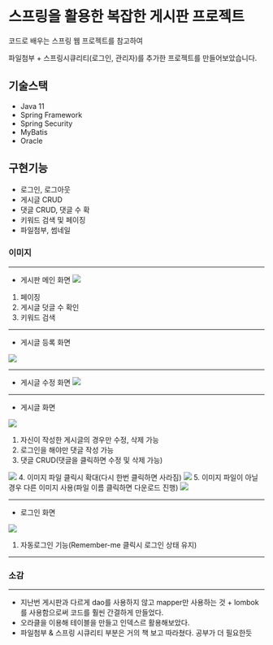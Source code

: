 # 스프링을 활용한 복잡한 게시판 프로젝트
코드로 배우는 스프링 웹 프로젝트를 참고하여

파일첨부 + 스프링시큐리티(로그인, 관리자)를 추가한 프로젝트를 만들어보았습니다.

## 기술스택
+ Java 11
+ Spring Framework
+ Spring Security
+ MyBatis
+ Oracle

## 구현기능
+ 로그인, 로그아웃
+ 게시글 CRUD
+ 댓글 CRUD, 댓글 수 확
+ 키워드 검색 및 페이징
+ 파일첨부, 썸네일

### 이미지
---
+ 게시판 메인 화면
  <img src="https://github.com/DevelopIsHobby/SpringBoard/assets/107912101/1ba50979-7435-48e7-875d-2d78d0882925">
1. 페이징
2. 게시글 덧글 수 확인
3. 키워드 검색

---


+ 게시글 등록 화면
<img src="https://github.com/DevelopIsHobby/SpringBoard/assets/107912101/91230af4-de24-4106-8bc4-cce7cf07524f">

---

+ 게시글 수정 화면
  <img src="https://github.com/DevelopIsHobby/SpringBoard/assets/107912101/2d5f5de6-4174-450b-b39d-b34203640005">

---


+ 게시글 화면
<img src="https://github.com/DevelopIsHobby/SpringBoard/assets/107912101/b7feeef7-af33-43a5-b159-14d95ed8b461">

1. 자신이 작성한 게시글의 경우만 수정, 삭제 가능
2. 로그인을 해야만 댓글 작성 가능
3. 댓글 CRUD(댓글을 클릭하면 수정 및 삭제 가능)
  <img src="https://github.com/DevelopIsHobby/SpringBoard/assets/107912101/dc5382e1-670b-450c-8f72-1c7613638447">
4. 이미지 파일 클릭시 확대(다시 한번 클릭하면 사라짐)

   
   <img src="https://github.com/DevelopIsHobby/SpringBoard/assets/107912101/46da5466-fb99-4aaf-bef5-dc8ebd58aa3a">
5. 이미지 파일이 아닐경우 다른 이미지 사용(파일 이름 클릭하면 다운로드 진행)

   
<img src="https://github.com/DevelopIsHobby/SpringBoard/assets/107912101/71726ff6-208d-4ac7-9ec6-eccd67020a30">

---


+ 로그인 화면
<img src="https://github.com/DevelopIsHobby/SpringBoard/assets/107912101/2ed0f240-74bc-42fb-92ff-49713fadc4e4">

1. 자동로그인 기능(Remember-me 클릭시 로그인 상태 유지)

---
### 소감
---
+ 지난번 게시판과 다르게 dao를 사용하지 않고 mapper만 사용하는 것 + lombok를 사용함으로써 코드를 훨씬 간결하게 만들었다.
+ 오라클을 이용해 테이블을 만들고 인덱스르 활용해보았다.
+ 파일첨부 & 스프링 시큐리티 부분은 거의 책 보고 따라쳤다. 공부가 더 필요한듯
   
